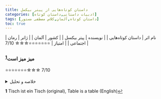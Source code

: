 ```yaml
---
title: داستان‌ کوتاه‌هایی از پیتر بیکسل
categories: [ادبیات داستانی,داستان کوتاه]
tags: [داستان کوتاه,آلمان,کلاس مصطفی مستور]
toc: true
---
```



| نام اثر | داستان‌ کوتاه‌هایی  |
| نویسنده | پیتر بیکسل |
| کشور | آلمان |
| ژانر | رمان اجتماعی |
| امتیاز | ⭐⭐⭐⭐⭐⭐⭐☆☆☆ 7/10 |


### میز میز است<sup id="a1">[1](#f1)</sup>

⭐⭐⭐⭐⭐⭐⭐☆☆☆ 7/10



<details>
  <summary>خلاصه و تحلیل</summary>

</details>

<b id="f1">1</b> <span class="footnote">Tisch ist ein Tisch (original), Table is a table (English)</span>[↩](#a1)

